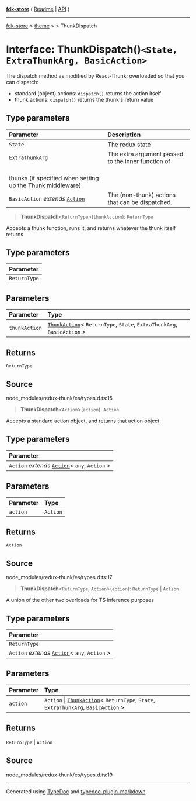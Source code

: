 [**fdk-store**](../../../README.md) ( [Readme](../../../README.md) \| [API](../../../API.md) )

---

[fdk-store](../../../API.md) > [theme](../../README.md) > [<internal>](../README.md) > ThunkDispatch

# Interface: ThunkDispatch()`<State, ExtraThunkArg, BasicAction>`

The dispatch method as modified by React-Thunk; overloaded so that you can
dispatch:

- standard (object) actions: `dispatch()` returns the action itself
- thunk actions: `dispatch()` returns the thunk's return value

## Type parameters

| Parameter                                                        | Description                                        |
| :--------------------------------------------------------------- | :------------------------------------------------- |
| `State`                                                          | The redux state                                    |
| `ExtraThunkArg`                                                  | The extra argument passed to the inner function of |
| <br />thunks (if specified when setting up the Thunk middleware) |
| `BasicAction` _extends_ [`Action`](interface.Action.md)          | The (non-thunk) actions that can be dispatched.    |

> **ThunkDispatch**\<`ReturnType`\>(`thunkAction`): `ReturnType`

Accepts a thunk function, runs it, and returns whatever the thunk itself returns

## Type parameters

| Parameter    |
| :----------- |
| `ReturnType` |

## Parameters

| Parameter     | Type                                                                                                                  |
| :------------ | :-------------------------------------------------------------------------------------------------------------------- |
| `thunkAction` | [`ThunkAction`](../type-aliases/type-alias.ThunkAction.md)\< `ReturnType`, `State`, `ExtraThunkArg`, `BasicAction` \> |

## Returns

`ReturnType`

## Source

node_modules/redux-thunk/es/types.d.ts:15

> **ThunkDispatch**\<`Action`\>(`action`): `Action`

Accepts a standard action object, and returns that action object

## Type parameters

| Parameter                                                               |
| :---------------------------------------------------------------------- |
| `Action` _extends_ [`Action`](interface.Action.md)\< `any`, `Action` \> |

## Parameters

| Parameter | Type     |
| :-------- | :------- |
| `action`  | `Action` |

## Returns

`Action`

## Source

node_modules/redux-thunk/es/types.d.ts:17

> **ThunkDispatch**\<`ReturnType`, `Action`\>(`action`): `ReturnType` \| `Action`

A union of the other two overloads for TS inference purposes

## Type parameters

| Parameter                                                               |
| :---------------------------------------------------------------------- |
| `ReturnType`                                                            |
| `Action` _extends_ [`Action`](interface.Action.md)\< `any`, `Action` \> |

## Parameters

| Parameter | Type                                                                                                                              |
| :-------- | :-------------------------------------------------------------------------------------------------------------------------------- |
| `action`  | `Action` \| [`ThunkAction`](../type-aliases/type-alias.ThunkAction.md)\< `ReturnType`, `State`, `ExtraThunkArg`, `BasicAction` \> |

## Returns

`ReturnType` \| `Action`

## Source

node_modules/redux-thunk/es/types.d.ts:19

---

Generated using [TypeDoc](https://typedoc.org/) and [typedoc-plugin-markdown](https://www.npmjs.com/package/typedoc-plugin-markdown)
